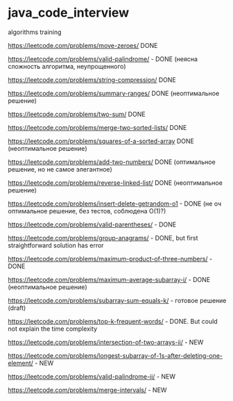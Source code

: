 # java_code_interview
algorithms training


https://leetcode.com/problems/move-zeroes/ DONE

https://leetcode.com/problems/valid-palindrome/ - DONE (неясна сложность алгоритма, неупрощенного)

https://leetcode.com/problems/string-compression/ DONE

https://leetcode.com/problems/summary-ranges/ DONE (неоптимальное решение)

https://leetcode.com/problems/two-sum/ DONE


https://leetcode.com/problems/merge-two-sorted-lists/ DONE

https://leetcode.com/problems/squares-of-a-sorted-array DONE (неоптимальное решение)

https://leetcode.com/problems/add-two-numbers/ DONE (оптимальное решение, но не самое элегантное)

https://leetcode.com/problems/reverse-linked-list/ DONE (неоптимальное решение)

https://leetcode.com/problems/insert-delete-getrandom-o1 - DONE (не оч оптимальное решение, без тестов, соблюдена О(1)?)

https://leetcode.com/problems/valid-parentheses/  - DONE

https://leetcode.com/problems/group-anagrams/ - DONE, but first straightforward solution has error

https://leetcode.com/problems/maximum-product-of-three-numbers/ - DONE

https://leetcode.com/problems/maximum-average-subarray-i/ - DONE (неоптимальное решение)

https://leetcode.com/problems/subarray-sum-equals-k/ - готовое решение (draft)

https://leetcode.com/problems/top-k-frequent-words/ - DONE. But could not explain the time complexity 

https://leetcode.com/problems/intersection-of-two-arrays-ii/ - NEW

https://leetcode.com/problems/longest-subarray-of-1s-after-deleting-one-element/ - NEW

https://leetcode.com/problems/valid-palindrome-ii/ - NEW

https://leetcode.com/problems/merge-intervals/ - NEW